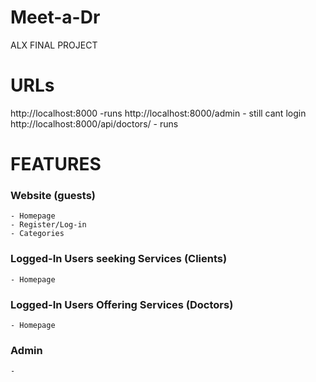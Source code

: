 # Meet-a-Dr
ALX FINAL PROJECT


# URLs
http://localhost:8000 -runs
http://localhost:8000/admin - still cant login
http://localhost:8000/api/doctors/ - runs 


# FEATURES
### Website (guests)
    - Homepage
    - Register/Log-in
    - Categories
### Logged-In Users seeking Services (Clients)
    - Homepage
### Logged-In Users Offering Services (Doctors)
    - Homepage
### Admin
    - 